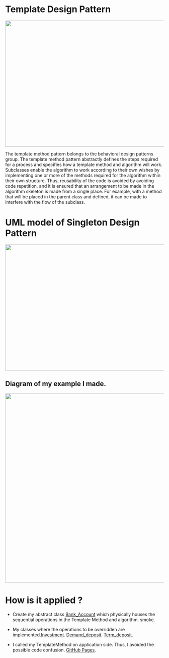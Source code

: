 # Template Design Pattern

<img src="https://refactoring.guru/images/patterns/diagrams/template-method/live-example.png?id=2485d52852f87da06c9cc0e2fd257d6a" width="600" height="400">

The template method pattern belongs to the behavioral design patterns group. The template method pattern abstractly defines the steps required for a process and specifies how a template method and algorithm will work. Subclasses enable the algorithm to work according to their own wishes by implementing one or more of the methods required for the algorithm within their own structure. Thus, reusability of the code is avoided by avoiding code repetition, and it is ensured that an arrangement to be made in the algorithm skeleton is made from a single place. For example, with a method that will be placed in the parent class and defined, it can be made to interfere with the flow of the subclass.

# UML model of Singleton Design Pattern

<img src="https://miro.medium.com/max/1382/1*ayWiwk1YjAlLUYzN9fleqw.png" width="600" height="400">

## Diagram of my example I made.

<img src="https://user-images.githubusercontent.com/96787308/158880917-f0bdbcb7-9e31-4a07-9658-78a4ccc3f8ed.png" width="600" height="600">


# How is it applied ?

- Create my abstract class [Bank_Account](https://github.com/oguzhanKomcu/Design_Patterns/blob/master/Behavioral_Patterns/Template_Method_Design_Pattern/Bank_Account.cs) which physically houses the sequential operations in the Template Method and algorithm.
smoke. 

- My classes where the operations to be overridden are implemented.[Investment](https://github.com/oguzhanKomcu/Design_Patterns/blob/master/Behavioral_Patterns/Template_Method_Design_Pattern/Investment.cs).  [Demand_deposit](https://github.com/oguzhanKomcu/Design_Patterns/blob/master/Behavioral_Patterns/Template_Method_Design_Pattern/Demand_deposit.cs).  [Term_deposit](https://github.com/oguzhanKomcu/Design_Patterns/blob/master/Behavioral_Patterns/Template_Method_Design_Pattern/Term_deposit.cs).
 
- I called my TemplateMethod on application side. Thus, I avoided the possible code confusion. [GitHub Pages](https://github.com/oguzhanKomcu/Design_Patterns/blob/master/Behavioral_Patterns/Template_Method_Design_Pattern/Program.cs).
